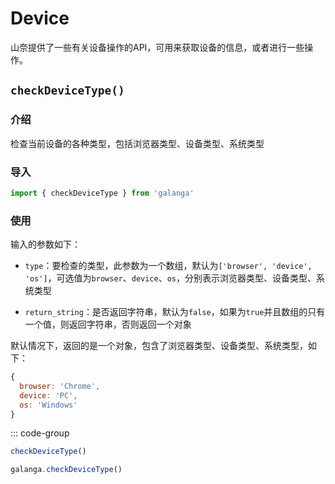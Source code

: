 # Device

山奈提供了一些有关设备操作的API，可用来获取设备的信息，或者进行一些操作。

## `checkDeviceType()`

### 介绍

检查当前设备的各种类型，包括浏览器类型、设备类型、系统类型

### 导入

```js
import { checkDeviceType } from 'galanga'
```

### 使用

输入的参数如下：

- `type`：要检查的类型，此参数为一个数组，默认为`['browser', 'device', 'os']`，可选值为`browser`、`device`、`os`，分别表示浏览器类型、设备类型、系统类型

- `return_string`：是否返回字符串，默认为`false`，如果为`true`并且数组的只有一个值，则返回字符串，否则返回一个对象

默认情况下，返回的是一个对象，包含了浏览器类型、设备类型、系统类型，如下：

```js
{
  browser: 'Chrome',
  device: 'PC',
  os: 'Windows'
}
```

::: code-group

```js [按需引入]
checkDeviceType()
```

```js [全局引入]
galanga.checkDeviceType()
```